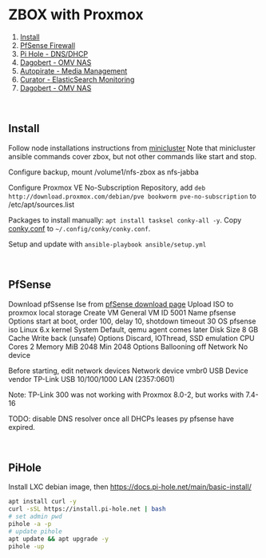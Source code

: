 # ZBOX with Proxmox

1. [Install](#install)
2. [PfSense Firewall](#pfsense)
3. [Pi Hole - DNS/DHCP](#pihole)
4. [Dagobert - OMV NAS](docs/dagobert.md)
5. [Autopirate - Media Management](docs/autopirate.md)
6. [Curator - ElasticSearch Monitoring](docs/curator.md)
7. [Dagobert - OMV NAS](docs/dagobert.md)

</br>

## Install

Follow node installations instructions from [minicluster](../minicluster/docs/Installation.md)
Note that minicluster ansible commands cover zbox, but not other commands like start and stop.

Configure backup, mount /volume1/nfs-zbox as nfs-jabba

Configure Proxmox VE No-Subscription Repository, add
```deb http://download.proxmox.com/debian/pve bookworm pve-no-subscription``` to /etc/apt/sources.list

Packages to install manually: ```apt install tasksel conky-all -y```.
Copy [conky.conf](files/conky.conf) to ```~/.config/conky/conky.conf```.

Setup and update with ```ansible-playbook ansible/setup.yml```


</br>

## PfSense

Download pfSsense Ise from [pfSense download page](https://www.pfsense.org/download/)
Upload ISO to proxmox local storage
Create VM
    General
        VM ID   5001
        Name    pfsense
        Options start at boot, order 100, delay 10, shotdown timeout 30
    OS
        pfsense iso
        Linux 6.x kernel
    System      Default, qemu agent comes later
    Disk
        Size    8 GB
        Cache   Write back (unsafe)
        Options Discard, IOThread, SSD emulation
    CPU         Cores   2
    Memory
        MiB     2048
        Min     2048
        Options Ballooning off
    Network     No device

Before starting, edit network devices
    Network device vmbr0
    USB Device vendor TP-Link USB 10/100/1000 LAN (2357:0601)

Note: TP-Link 300 was not working with Proxmox 8.0-2, but works with 7.4-16

TODO: disable DNS resolver once all DHCPs leases py pfsense have expired.

</br>

## PiHole

Install LXC debian image, then  <https://docs.pi-hole.net/main/basic-install/>

```bash
apt install curl -y
curl -sSL https://install.pi-hole.net | bash
# set admin pwd
pihole -a -p
# update pihole
apt update && apt upgrade -y
pihole -up
````
